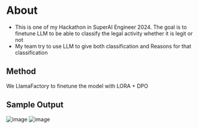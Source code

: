 # About
- This is one of my Hackathon in SuperAI Engineer 2024. The goal is to finetune LLM to be able to classify the legal activity whether it is legit or not
- My team try to use LLM to give both classification and Reasons for that classification

## Method
We LlamaFactory to finetune the model with LORA + DPO

## Sample Output

![image](https://github.com/user-attachments/assets/2b6f9bd6-2a22-4e4e-867c-4bcdf11335f4)
![image](https://github.com/user-attachments/assets/07481b34-a544-41e2-a635-f459d6545b32)
